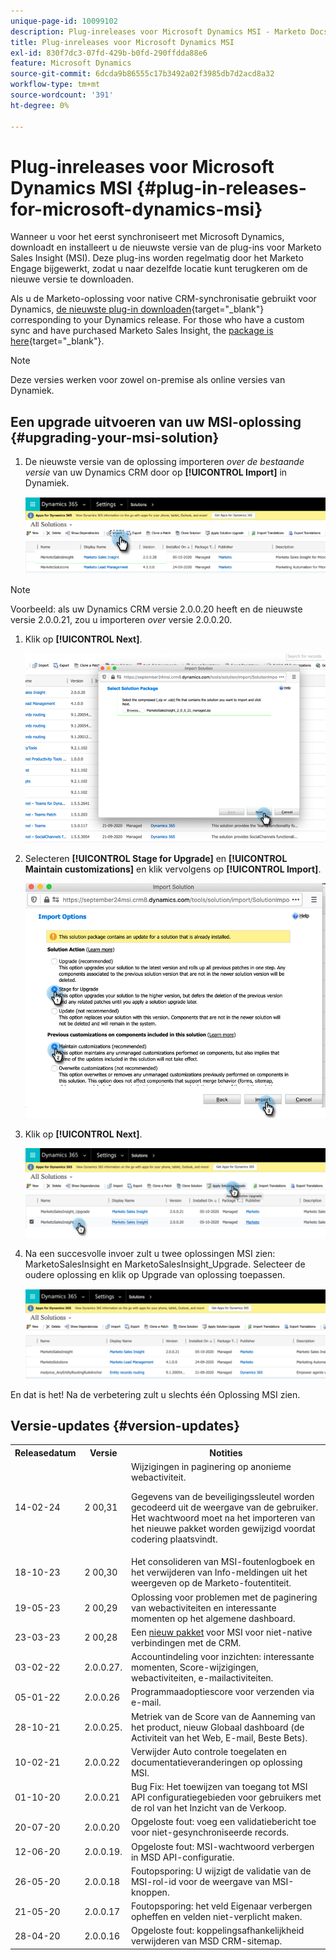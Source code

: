 ```yaml
---
unique-page-id: 10099102
description: Plug-inreleases voor Microsoft Dynamics MSI - Marketo Docs - Productdocumentatie
title: Plug-inreleases voor Microsoft Dynamics MSI
exl-id: 830f7dc3-07fd-429b-b0fd-290ffdda88e6
feature: Microsoft Dynamics
source-git-commit: 6dcda9b86555c17b3492a02f3985db7d2acd8a32
workflow-type: tm+mt
source-wordcount: '391'
ht-degree: 0%

---
```


# Plug-inreleases voor Microsoft Dynamics MSI {#plug-in-releases-for-microsoft-dynamics-msi}

Wanneer u voor het eerst synchroniseert met Microsoft Dynamics, downloadt en installeert u de nieuwste versie van de plug-ins voor Marketo Sales Insight (MSI). Deze plug-ins worden regelmatig door het Marketo Engage bijgewerkt, zodat u naar dezelfde locatie kunt terugkeren om de nieuwe versie te downloaden.

Als u de Marketo-oplossing voor native CRM-synchronisatie gebruikt voor Dynamics, [de nieuwste plug-in downloaden](/help/marketo/product-docs/marketo-sales-insight/msi-for-microsoft-dynamics/installing/download-the-marketo-sales-insight-solution-for-microsoft-dynamics.md){target="_blank"} corresponding to your Dynamics release. For those who have a custom sync and have purchased Marketo Sales Insight, the [package is here](https://mktg-cdn.marketo.com/community/MarketoSalesInsight_NonNative.zip){target="_blank"}.

>[!NOTE]
>
>Deze versies werken voor zowel on-premise als online versies van Dynamiek.

## Een upgrade uitvoeren van uw MSI-oplossing {#upgrading-your-msi-solution}

1. De nieuwste versie van de oplossing importeren _over de bestaande versie_ van uw Dynamics CRM door op **[!UICONTROL Import]** in Dynamiek.

   ![](assets/plug-in-releases-for-microsoft-dynamics-msi-1.png)

>[!NOTE]
>
>Voorbeeld: als uw Dynamics CRM versie 2.0.0.20 heeft en de nieuwste versie 2.0.0.21, zou u importeren _over_ versie 2.0.0.20.

1. Klik op **[!UICONTROL Next]**.

   ![](assets/plug-in-releases-for-microsoft-dynamics-msi-2.png)

1. Selecteren **[!UICONTROL Stage for Upgrade]** en **[!UICONTROL Maintain customizations]** en klik vervolgens op **[!UICONTROL Import]**.

   ![](assets/plug-in-releases-for-microsoft-dynamics-msi-3.png)

1. Klik op **[!UICONTROL Next]**.

   ![](assets/plug-in-releases-for-microsoft-dynamics-msi-4.png)

1. Na een succesvolle invoer zult u twee oplossingen MSI zien: MarketoSalesInsight en MarketoSalesInsight_Upgrade. Selecteer de oudere oplossing en klik op Upgrade van oplossing toepassen.

   ![](assets/plug-in-releases-for-microsoft-dynamics-msi-5.png)

En dat is het! Na de verbetering zult u slechts één Oplossing MSI zien.

## Versie-updates {#version-updates}

<table> 
 <tbody> 
  <tr> 
   <th>Releasedatum</th> 
   <th>Versie</th> 
   <th>Notities</th> 
  </tr>
  <tr> 
   <td>14-02-24</td> 
   <td>2 00,31</td> 
   <td>Wijzigingen in paginering op anonieme webactiviteit.
   <p>
   Gegevens van de beveiligingssleutel worden gecodeerd uit de weergave van de gebruiker. Het wachtwoord moet na het importeren van het nieuwe pakket worden gewijzigd voordat codering plaatsvindt.</td> 
  </tr>
  <tr> 
   <td>18-10-23</td> 
   <td>2 00,30</td> 
   <td>Het consolideren van MSI-foutenlogboek en het verwijderen van Info-meldingen uit het weergeven op de Marketo-foutentiteit.</td> 
  </tr>
  <tr> 
   <td>19-05-23</td> 
   <td>2 00,29</td> 
   <td>Oplossing voor problemen met de paginering van webactiviteiten en interessante momenten op het algemene dashboard.</td> 
  </tr>
  <tr> 
   <td>23-03-23</td> 
   <td>2 00,28</td> 
   <td>Een <a href="https://mktg-cdn.marketo.com/community/MarketoSalesInsight_NonNative.zip">nieuw pakket</a> voor MSI voor niet-native verbindingen met de CRM.</td> 
  </tr>
  <tr> 
   <td>03-02-22</td> 
   <td>2.0.0.27.</td> 
   <td>Accountindeling voor inzichten: interessante momenten, Score-wijzigingen, webactiviteiten, e-mailactiviteiten.</td> 
  </tr>
  <tr> 
   <td>05-01-22</td> 
   <td>2.0.0.26</td> 
   <td>Programmaadoptiescore voor verzenden via e-mail.</td> 
  </tr>
  <tr> 
   <td>28-10-21</td> 
   <td>2.0.0.25.</td> 
   <td>Metriek van de Score van de Aanneming van het product, nieuw Globaal dashboard (de Activiteit van het Web, E-mail, Beste Bets).</td> 
  </tr>
  <tr> 
   <td>10-02-21</td> 
   <td>2.0.0.22</td> 
   <td>Verwijder Auto controle toegelaten en documentatieveranderingen op oplossing MSI.</td> 
  </tr>
  <tr> 
   <td>01-10-20</td> 
   <td>2.0.0.21</td> 
   <td>Bug Fix: Het toewijzen van toegang tot MSI API configuratiegebieden voor gebruikers met de rol van het Inzicht van de Verkoop.</td> 
  </tr> 
  <tr> 
   <td>20-07-20</td> 
   <td>2.0.0.20</td> 
   <td>Opgeloste fout: voeg een validatiebericht toe voor niet-gesynchroniseerde records.</td> 
  </tr> 
  <tr> 
   <td>12-06-20</td> 
   <td>2.0.0.19.</td> 
   <td>Opgeloste fout: MSI-wachtwoord verbergen in MSD API-configuratie.</td> 
  </tr> 
  <tr> 
   <td>26-05-20</td> 
   <td>2.0.0.18</td> 
   <td>Foutopsporing: U wijzigt de validatie van de MSI-rol-id voor de weergave van MSI-knoppen.</td> 
  </tr> 
  <tr> 
   <td>21-05-20</td> 
   <td>2.0.0.17</td> 
   <td>Foutopsporing: het veld Eigenaar verbergen opheffen en velden niet-verplicht maken.</td> 
  </tr> 
  <tr> 
   <td>28-04-20</td> 
   <td>2.0.0.16</td> 
   <td>Opgeloste fout: koppelingsafhankelijkheid verwijderen van MSD CRM-sitemap.</td> 
  </tr> 
 </tbody> 
</table>
